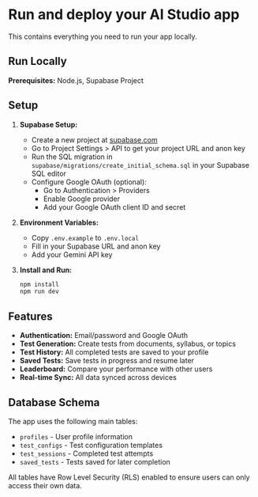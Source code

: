 # Run and deploy your AI Studio app

This contains everything you need to run your app locally.

## Run Locally

**Prerequisites:** Node.js, Supabase Project

## Setup

1. **Supabase Setup:**
   - Create a new project at [supabase.com](https://supabase.com)
   - Go to Project Settings > API to get your project URL and anon key
   - Run the SQL migration in `supabase/migrations/create_initial_schema.sql` in your Supabase SQL editor
   - Configure Google OAuth (optional):
     - Go to Authentication > Providers
     - Enable Google provider
     - Add your Google OAuth client ID and secret

2. **Environment Variables:**
   - Copy `.env.example` to `.env.local`
   - Fill in your Supabase URL and anon key
   - Add your Gemini API key

3. **Install and Run:**
   ```bash
   npm install
   npm run dev
   ```

## Features

- **Authentication:** Email/password and Google OAuth
- **Test Generation:** Create tests from documents, syllabus, or topics
- **Test History:** All completed tests are saved to your profile
- **Saved Tests:** Save tests in progress and resume later
- **Leaderboard:** Compare your performance with other users
- **Real-time Sync:** All data synced across devices

## Database Schema

The app uses the following main tables:
- `profiles` - User profile information
- `test_configs` - Test configuration templates
- `test_sessions` - Completed test attempts
- `saved_tests` - Tests saved for later completion

All tables have Row Level Security (RLS) enabled to ensure users can only access their own data.